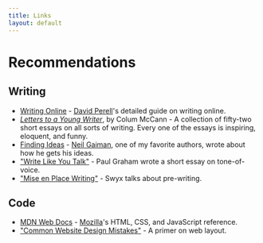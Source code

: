 ```yaml
---
title: Links
layout: default
---
```

# Recommendations
<!-- A short paragraph here would explain what this page is and why I added it. -->

## Writing
- [Writing Online](https://www.perell.com/blog/the-ultimate-guide-to-writing-online) - [David Perell](https://twitter.com/david_perell)'s detailed guide on writing online.
- [*Letters to a Young Writer*](https://amzn.com/0399590803), by Colum McCann - A collection of fifty-two short essays on all sorts of writing. Every one of the essays is inspiring, eloquent, and funny.
- [Finding Ideas](https://www.neilgaiman.com/Cool_Stuff/Essays/Essays_By_Neil/Where_do_you_get_your_ideas%3F) - [Neil Gaiman](https://neilgaiman.com), one of my favorite authors, wrote about how he gets his ideas.
- ["Write Like You Talk"](http://www.paulgraham.com/talk.html) - Paul Graham wrote a short essay on tone-of-voice.
- ["Mise en Place Writing"](https://www.swyx.io/writing/writing-mise-en-place/) - Swyx talks about pre-writing.

## Code
- [MDN Web Docs](https://developer.mozilla.org/en-US/docs/Web) - [Mozilla](https://mozilla.org)'s HTML, CSS, and JavaScript reference.
- ["Common Website Design Mistakes"](http://blog-en.tilda.cc/articles-website-design-mistakes) - A primer on web layout.